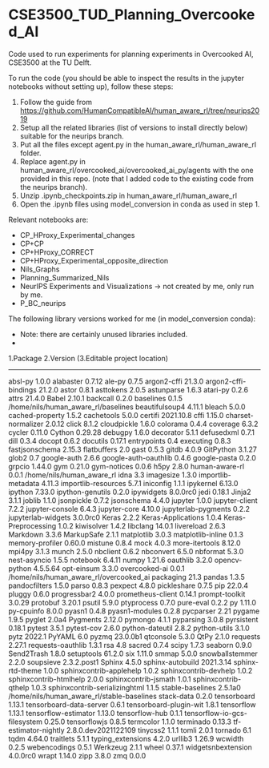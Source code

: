 # CSE3500_TUD_Planning_Overcooked_AI
Code used to run experiments for planning experiments in Overcooked AI, CSE3500 at the TU Delft.

To run the code (you should be able to inspect the results in the jupyter notebooks without setting up), follow these steps:
1. Follow the guide from https://github.com/HumanCompatibleAI/human_aware_rl/tree/neurips2019
2. Setup all the related libraries (list of versions to install directly below) suitable for the neurips branch.
3. Put all the files except agent.py in the human_aware_rl/human_aware_rl folder.
4. Replace agent.py in human_aware_rl/overcooked_ai/overcooked_ai_py/agents with the one provided in this repo. (note that I added code to the existing code from the neurips branch).
5. Unzip .ipynb_checkpoints.zip in human_aware_rl/human_aware_rl
6. Open the .ipynb files using model_conversion in conda as used in step 1.

Relevant notebooks are:
- CP_HProxy_Experimental_changes
- CP+CP
- CP+HProxy_CORRECT
- CP+HProxy_Experimental_opposite_direction
- Nils_Graphs
- Planning_Summarized_Nils
- NeurIPS Experiments and Visualizations -> not created by me, only run by me.
- P_BC_neurips

The following library versions worked for me (in model_conversion conda):
- Note: there are certainly unused libraries included.
- 
1.Package                       2.Version             (3.Editable project location)
----------------------------- ------------------- ------------------------------------------
absl-py                       1.0.0
alabaster                     0.7.12
ale-py                        0.7.5
argon2-cffi                   21.3.0
argon2-cffi-bindings          21.2.0
astor                         0.8.1
asttokens                     2.0.5
astunparse                    1.6.3
atari-py                      0.2.6
attrs                         21.4.0
Babel                         2.10.1
backcall                      0.2.0
baselines                     0.1.5               /home/nils/human_aware_rl/baselines
beautifulsoup4                4.11.1
bleach                        5.0.0
cached-property               1.5.2
cachetools                    5.0.0
certifi                       2021.10.8
cffi                          1.15.0
charset-normalizer            2.0.12
click                         8.1.2
cloudpickle                   1.6.0
colorama                      0.4.4
coverage                      6.3.2
cycler                        0.11.0
Cython                        0.29.28
debugpy                       1.6.0
decorator                     5.1.1
defusedxml                    0.7.1
dill                          0.3.4
docopt                        0.6.2
docutils                      0.17.1
entrypoints                   0.4
executing                     0.8.3
fastjsonschema                2.15.3
flatbuffers                   2.0
gast                          0.5.3
gitdb                         4.0.9
GitPython                     3.1.27
glob2                         0.7
google-auth                   2.6.6
google-auth-oauthlib          0.4.6
google-pasta                  0.2.0
grpcio                        1.44.0
gym                           0.21.0
gym-notices                   0.0.6
h5py                          2.8.0
human-aware-rl                0.0.1               /home/nils/human_aware_rl
idna                          3.3
imagesize                     1.3.0
importlib-metadata            4.11.3
importlib-resources           5.7.1
iniconfig                     1.1.1
ipykernel                     6.13.0
ipython                       7.33.0
ipython-genutils              0.2.0
ipywidgets                    8.0.0rc0
jedi                          0.18.1
Jinja2                        3.1.1
joblib                        1.1.0
jsonpickle                    0.7.2
jsonschema                    4.4.0
jupyter                       1.0.0
jupyter-client                7.2.2
jupyter-console               6.4.3
jupyter-core                  4.10.0
jupyterlab-pygments           0.2.2
jupyterlab-widgets            3.0.0rc0
Keras                         2.2.2
Keras-Applications            1.0.4
Keras-Preprocessing           1.0.2
kiwisolver                    1.4.2
libclang                      14.0.1
livereload                    2.6.3
Markdown                      3.3.6
MarkupSafe                    2.1.1
matplotlib                    3.0.3
matplotlib-inline             0.1.3
memory-profiler               0.60.0
mistune                       0.8.4
mock                          4.0.3
more-itertools                8.12.0
mpi4py                        3.1.3
munch                         2.5.0
nbclient                      0.6.2
nbconvert                     6.5.0
nbformat                      5.3.0
nest-asyncio                  1.5.5
notebook                      6.4.11
numpy                         1.21.6
oauthlib                      3.2.0
opencv-python                 4.5.5.64
opt-einsum                    3.3.0
overcooked-ai                 0.0.1               /home/nils/human_aware_rl/overcooked_ai
packaging                     21.3
pandas                        1.3.5
pandocfilters                 1.5.0
parso                         0.8.3
pexpect                       4.8.0
pickleshare                   0.7.5
pip                           22.0.4
pluggy                        0.6.0
progressbar2                  4.0.0
prometheus-client             0.14.1
prompt-toolkit                3.0.29
protobuf                      3.20.1
psutil                        5.9.0
ptyprocess                    0.7.0
pure-eval                     0.2.2
py                            1.11.0
py-cpuinfo                    8.0.0
pyasn1                        0.4.8
pyasn1-modules                0.2.8
pycparser                     2.21
pygame                        1.9.5
pyglet                        2.0a4
Pygments                      2.12.0
pymongo                       4.1.1
pyparsing                     3.0.8
pyrsistent                    0.18.1
pytest                        3.5.1
pytest-cov                    2.6.0
python-dateutil               2.8.2
python-utils                  3.1.0
pytz                          2022.1
PyYAML                        6.0
pyzmq                         23.0.0b1
qtconsole                     5.3.0
QtPy                          2.1.0
requests                      2.27.1
requests-oauthlib             1.3.1
rsa                           4.8
sacred                        0.7.4
scipy                         1.7.3
seaborn                       0.9.0
Send2Trash                    1.8.0
setuptools                    61.2.0
six                           1.11.0
smmap                         5.0.0
snowballstemmer               2.2.0
soupsieve                     2.3.2.post1
Sphinx                        4.5.0
sphinx-autobuild              2021.3.14
sphinx-rtd-theme              1.0.0
sphinxcontrib-applehelp       1.0.2
sphinxcontrib-devhelp         1.0.2
sphinxcontrib-htmlhelp        2.0.0
sphinxcontrib-jsmath          1.0.1
sphinxcontrib-qthelp          1.0.3
sphinxcontrib-serializinghtml 1.1.5
stable-baselines              2.5.1a0             /home/nils/human_aware_rl/stable-baselines
stack-data                    0.2.0
tensorboard                   1.13.1
tensorboard-data-server       0.6.1
tensorboard-plugin-wit        1.8.1
tensorflow                    1.13.1
tensorflow-estimator          1.13.0
tensorflow-hub                0.1.1
tensorflow-io-gcs-filesystem  0.25.0
tensorflowjs                  0.8.5
termcolor                     1.1.0
terminado                     0.13.3
tf-estimator-nightly          2.8.0.dev2021122109
tinycss2                      1.1.1
tomli                         2.0.1
tornado                       6.1
tqdm                          4.64.0
traitlets                     5.1.1
typing_extensions             4.2.0
urllib3                       1.26.9
wcwidth                       0.2.5
webencodings                  0.5.1
Werkzeug                      2.1.1
wheel                         0.37.1
widgetsnbextension            4.0.0rc0
wrapt                         1.14.0
zipp                          3.8.0
zmq                           0.0.0
